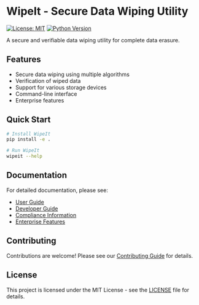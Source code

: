 # WipeIt - Secure Data Wiping Utility

[![License: MIT](https://img.shields.io/badge/License-MIT-yellow.svg)](https://opensource.org/licenses/MIT)
[![Python Version](https://img.shields.io/badge/python-3.8+-blue.svg)](https://www.python.org/downloads/)

A secure and verifiable data wiping utility for complete data erasure.

## Features

- Secure data wiping using multiple algorithms
- Verification of wiped data
- Support for various storage devices
- Command-line interface
- Enterprise features

## Quick Start

```bash
# Install WipeIt
pip install -e .

# Run WipeIt
wipeit --help
```

## Documentation

For detailed documentation, please see:

- [User Guide](docs/user_guide/index.md)
- [Developer Guide](docs/developer_guide/index.md)
- [Compliance Information](docs/compliance/report.md)
- [Enterprise Features](docs/enterprise/)

## Contributing

Contributions are welcome! Please see our [Contributing Guide](docs/developer_guide/contributing.md) for details.

## License

This project is licensed under the MIT License - see the [LICENSE](LICENSE) file for details.
